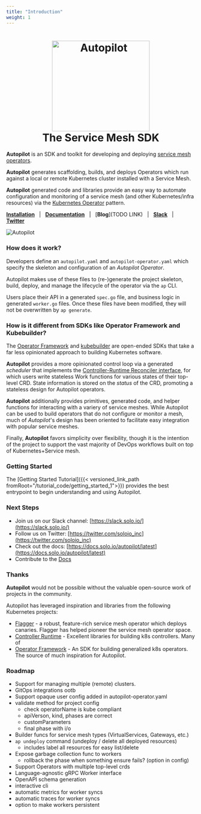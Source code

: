 ```yaml
---
title: "Introduction"
weight: 1
---
```


<h1 align="center">
    <img src="https://github.com/solo-io/autopilot/blob/master/docs/content/img/logo.png?raw=true" alt="Autopilot" width="260" height="242">
  <br>
  The Service Mesh SDK
</h1>

**Autopilot** is an SDK and toolkit for developing and deploying [service mesh operators](docs/content/concepts/service_mesh_operators.md). 

**Autopilot** generates scaffolding, builds, and deploys Operators which run against a local or remote Kubernetes cluster installed with a Service Mesh. 

**Autopilot** generated code and libraries provide an easy way to automate configuration and monitoring of a service mesh (and other Kubernetes/infra resources) via the [Kubernetes Operator](https://kubernetes.io/docs/concepts/extend-kubernetes/operator/) pattern.

[**Installation**](https://docs.solo.io/autopilot/latest/installation/) &nbsp; |
&nbsp; [**Documentation**](https://docs.solo.io/autopilot/latest) &nbsp; |
&nbsp; [**Blog**](TODO LINK) &nbsp; |
&nbsp; [**Slack**](https://slack.solo.io) &nbsp; |
&nbsp; [**Twitter**](https://twitter.com/soloio_inc)

<img src="https://github.com/solo-io/autopilot/blob/master/docs/content/img/autopilot-workflow.png?raw=true" alt="Autopilot">

### How does it work?

Developers define an `autopilot.yaml` and `autopilot-operator.yaml` which specify the skeleton and configuration of an *Autopilot Operator*.

Autopilot makes use of these files to (re-)generate the project skeleton, build, deploy, and manage the lifecycle of the operator via the `ap` CLI.

Users place their API in a generated `spec.go` file, and business logic in generated `worker.go` files. Once these files have been modified, they will not be overwritten by `ap generate`.

### How is it different from SDKs like Operator Framework and Kubebuilder?

The [Operator Framework](https://github.com/operator-framework) and [kubebuilder](https://github.com/kubernetes-sigs/kubebuilder) are open-ended SDKs that take a far less opinionated approach to building Kubernetes software.

**Autopilot** provides a more opinionated control loop via a generated *scheduler* that implements the [Controller-Runtime Reconciler interface](https://github.com/kubernetes-sigs/controller-runtime/blob/master/pkg/reconcile/reconcile.go#L80), for which users write stateless Work functions for various states of their top-level CRD. State information is stored
 on the *status* of the CRD, promoting a stateless design for Autopilot operators.
 
**Autopilot** additionally provides primitives, generated code, and helper functions for interacting with a variery of service meshes. While Autopilot can be used to build operators that do not configure or monitor a mesh, much of *Autopilot*'s design has been oriented to facilitate easy integration with popular service meshes.

Finally, **Autopilot** favors simplicity over flexibility, though it is the intention of the project to support the vast majority of DevOps workflows built on top of Kubernetes+Service mesh.

### Getting Started

The [Getting Started Tutorial]({{< versioned_link_path fromRoot="/tutorial_code/getting_started_1">}}) provides the best entrypoint to begin understanding and using 
Autopilot.

### Next Steps
- Join us on our Slack channel: [https://slack.solo.io/](https://slack.solo.io/)
- Follow us on Twitter: [https://twitter.com/soloio_inc](https://twitter.com/soloio_inc)
- Check out the docs: [https://docs.solo.io/autopilot/latest](https://docs.solo.io/autopilot/latest)
- Contribute to the [Docs](https://github.com/solo-io/solo-docs)

### Thanks

**Autopilot** would not be possible without the valuable open-source work of projects in the community. 

Autopilot has leveraged inspiration and libraries from the following Kubernetes projects:

- [Flagger](https://flagger.app/) - a robust, feature-rich service mesh operator which deploys canaries. Flagger has helped pioneer the service mesh operator space.
- [Controller Runtime](https://github.com/kubernetes-sigs/controller-runtime) - Excellent libraries for building k8s controllers. Many of 
- [Operator Framework](https://github.com/operator-framework) - An SDK for building generalized k8s operators. The source of much inspiration for Autopilot.

### Roadmap
- Support for managing multiple (remote) clusters.
- GitOps integrations ootb
- Support opaque user config added in autopilot-operator.yaml
- validate method for project config
    - check operatorName is kube compliant
    - apiVerson, kind, phases are correct
    - customParameters
    - final phase with i/o
- Builder funcs for service mesh types (VirtualServices, Gateways, etc.)
- `ap undeploy` command (undeploy / delete all deployed resources)
    - includes label all resources for easy list/delete
- Expose garbage collection func to workers
    - rollback the phase when something ensure fails? (option in config)
- Support Operators with multiple top-level crds
- Language-agnostic gRPC Worker interface
- OpenAPI schema generation
- interactive cli
- automatic metrics for worker syncs
- automatic traces for worker syncs
- option to make workers persistent
